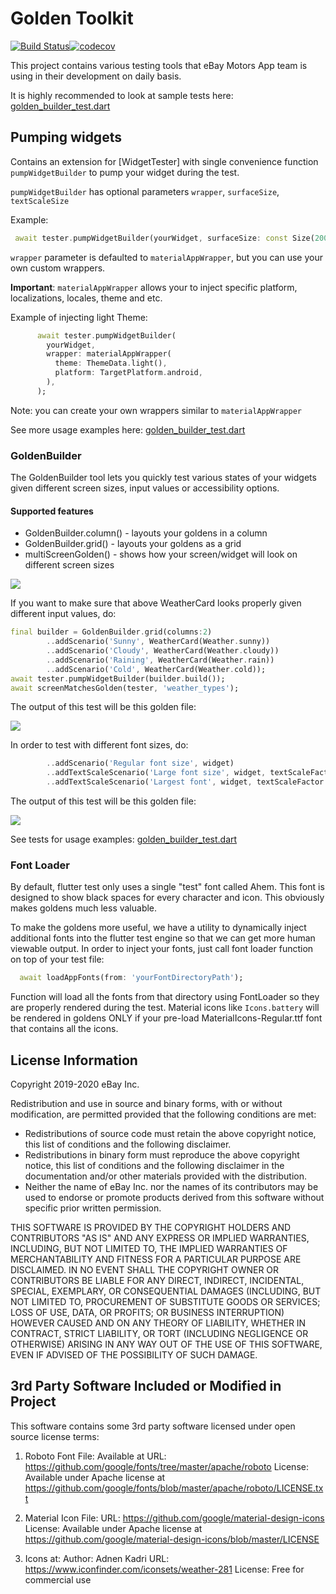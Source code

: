 # Golden Toolkit

[![Build Status](https://travis-ci.org/eBay/flutter_glove_box.svg?branch=master)](https://travis-ci.org/eBay/flutter_glove_box)[![codecov](https://codecov.io/gh/eBay/flutter_glove_box/branch/master/graph/badge.svg)](https://codecov.io/gh/eBay/flutter_glove_box)

This project contains various testing tools that eBay Motors App team is using in their development on daily basis.

It is highly recommended to look at sample tests here: [golden_builder_test.dart](test/golden_builder_test.dart)

## Pumping widgets

Contains an extension for [WidgetTester] with single convenience function `pumpWidgetBuilder` to pump your widget during the test.

`pumpWidgetBuilder` has optional parameters `wrapper`, `surfaceSize`, `textScaleSize`

Example:

```dart
 await tester.pumpWidgetBuilder(yourWidget, surfaceSize: const Size(200, 200));
```

`wrapper` parameter is defaulted to `materialAppWrapper`, but you can use your own custom wrappers.

**Important**: `materialAppWrapper` allows your to inject specific platform, localizations, locales, theme and etc.

Example of injecting light Theme:

```dart
      await tester.pumpWidgetBuilder(
        yourWidget,
        wrapper: materialAppWrapper(
          theme: ThemeData.light(),
          platform: TargetPlatform.android,
        ),
      );
```

Note: you can create your own wrappers similar to `materialAppWrapper`

See more usage examples here: [golden_builder_test.dart](test/golden_builder_test.dart)

### GoldenBuilder

The GoldenBuilder tool lets you quickly test various states of your widgets given different screen sizes, input values or accessibility options.

#### Supported features

- GoldenBuilder.column() - layouts your goldens in a column
- GoldenBuilder.grid() - layouts your goldens as a grid
- multiScreenGolden() - shows how your screen/widget will look on different screen sizes

![](test/goldens/single_weather_card.png)

If you want to make sure that above WeatherCard looks properly given different input values, do:

```dart
final builder = GoldenBuilder.grid(columns:2)
        ..addScenario('Sunny', WeatherCard(Weather.sunny))
        ..addScenario('Cloudy', WeatherCard(Weather.cloudy))
        ..addScenario('Raining', WeatherCard(Weather.rain))
        ..addScenario('Cold', WeatherCard(Weather.cold));
await tester.pumpWidgetBuilder(builder.build());
await screenMatchesGolden(tester, 'weather_types');
```

The output of this test will be this golden file:

![](test/goldens/weather_types_grid.png)

In order to test with different font sizes, do:

```dart
        ..addScenario('Regular font size', widget)
        ..addTextScaleScenario('Large font size', widget, textScaleFactor: 2.0)
        ..addTextScaleScenario('Largest font', widget, textScaleFactor: 3.2);
```

The output of this test will be this golden file:

![](test/goldens/weather_accessibility.png)

See tests for usage examples: [golden_builder_test.dart](test/golden_builder_test.dart)

### Font Loader

By default, flutter test only uses a single "test" font called Ahem.
This font is designed to show black spaces for every character and icon. This obviously makes goldens much less valuable.

To make the goldens more useful, we have a utility to dynamically inject additional fonts into the flutter test engine so that we can get more human viewable output.
In order to inject your fonts, just call font loader function on top of your test file:

```dart
  await loadAppFonts(from: 'yourFontDirectoryPath');
```

Function will load all the fonts from that directory using FontLoader so they are properly rendered during the test.
Material icons like `Icons.battery` will be rendered in goldens ONLY if your pre-load MaterialIcons-Regular.ttf font that contains all the icons.

## License Information

Copyright 2019-2020 eBay Inc.

Redistribution and use in source and binary forms, with or without
modification, are permitted provided that the following conditions are
met:

- Redistributions of source code must retain the above copyright
  notice, this list of conditions and the following disclaimer.
- Redistributions in binary form must reproduce the above
  copyright notice, this list of conditions and the following disclaimer
  in the documentation and/or other materials provided with the
  distribution.
- Neither the name of eBay Inc. nor the names of its
  contributors may be used to endorse or promote products derived from
  this software without specific prior written permission.

THIS SOFTWARE IS PROVIDED BY THE COPYRIGHT HOLDERS AND CONTRIBUTORS
"AS IS" AND ANY EXPRESS OR IMPLIED WARRANTIES, INCLUDING, BUT NOT
LIMITED TO, THE IMPLIED WARRANTIES OF MERCHANTABILITY AND FITNESS FOR
A PARTICULAR PURPOSE ARE DISCLAIMED. IN NO EVENT SHALL THE COPYRIGHT
OWNER OR CONTRIBUTORS BE LIABLE FOR ANY DIRECT, INDIRECT, INCIDENTAL,
SPECIAL, EXEMPLARY, OR CONSEQUENTIAL DAMAGES (INCLUDING, BUT NOT
LIMITED TO, PROCUREMENT OF SUBSTITUTE GOODS OR SERVICES; LOSS OF USE,
DATA, OR PROFITS; OR BUSINESS INTERRUPTION) HOWEVER CAUSED AND ON ANY
THEORY OF LIABILITY, WHETHER IN CONTRACT, STRICT LIABILITY, OR TORT
(INCLUDING NEGLIGENCE OR OTHERWISE) ARISING IN ANY WAY OUT OF THE USE
OF THIS SOFTWARE, EVEN IF ADVISED OF THE POSSIBILITY OF SUCH DAMAGE.

## 3rd Party Software Included or Modified in Project

This software contains some 3rd party software licensed under open source license terms:

1. Roboto Font File:
   Available at URL: https://github.com/google/fonts/tree/master/apache/roboto
   License: Available under Apache license at https://github.com/google/fonts/blob/master/apache/roboto/LICENSE.txt

2. Material Icon File:
   URL: https://github.com/google/material-design-icons
   License: Available under Apache license at https://github.com/google/material-design-icons/blob/master/LICENSE

3. Icons at:
   Author: Adnen Kadri
   URL: https://www.iconfinder.com/iconsets/weather-281
   License: Free for commercial use
